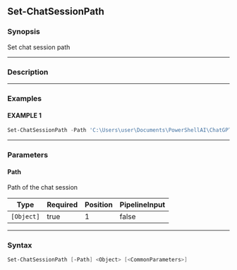Set-ChatSessionPath
-------------------




### Synopsis
Set chat session path



---


### Description


---


### Examples
#### EXAMPLE 1
```PowerShell
Set-ChatSessionPath -Path 'C:\Users\user\Documents\PowerShellAI\ChatGPT'
```



---


### Parameters
#### **Path**

Path of the chat session






|Type      |Required|Position|PipelineInput|
|----------|--------|--------|-------------|
|`[Object]`|true    |1       |false        |





---


### Syntax
```PowerShell
Set-ChatSessionPath [-Path] <Object> [<CommonParameters>]
```
